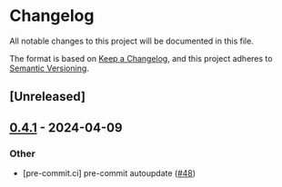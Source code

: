 # Changelog
All notable changes to this project will be documented in this file.

The format is based on [Keep a Changelog](https://keepachangelog.com/en/1.0.0/),
and this project adheres to [Semantic Versioning](https://semver.org/spec/v2.0.0.html).

## [Unreleased]

## [0.4.1](https://github.com/flying-sheep/rust-rst/compare/rst-v0.4.0...rst-v0.4.1) - 2024-04-09

### Other
- [pre-commit.ci] pre-commit autoupdate ([#48](https://github.com/flying-sheep/rust-rst/pull/48))
